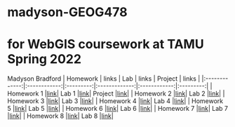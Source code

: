 # madyson-GEOG478
# for WebGIS coursework at TAMU Spring 2022

Madyson Bradford
| Homework  | links  | Lab | links | Project | links |
|:-------------:|:------------:|:---------:|:-------------:|:------------:|:---------:|
| Homework 1 |[link](https://github.com/MadysonBradford/madyson-GEOG478/tree/main/Homework/Week01)| Lab 1 |[link](https://github.com/MadysonBradford/madyson-GEOG478/tree/main/Lab/Week01)| Project |[link](Project)|
| Homework 2 |[link](https://github.com/MadysonBradford/madyson-GEOG478/tree/main/Homework/Week02)| Lab 2 |[link](https://github.com/MadysonBradford/madyson-GEOG478/tree/main/Lab/Week02)|
| Homework 3 |[link](https://github.com/MadysonBradford/madyson-GEOG478/tree/main/Homework/Week03)| Lab 3 |[link](https://github.com/MadysonBradford/madyson-GEOG478/tree/main/Lab/Week03)|
| Homework 4 |[link](https://github.com/MadysonBradford/madyson-GEOG478/tree/main/Homework/Week04)| Lab 4 |[link](https://github.com/MadysonBradford/madyson-GEOG478/tree/main/Lab/Week04)|
| Homework 5 |[link](https://github.com/MadysonBradford/madyson-GEOG478/tree/main/Homework/Week05)| Lab 5 |[link](https://github.com/MadysonBradford/madyson-GEOG478/tree/main/Lab/Week05)|
| Homework 6 |[link](https://github.com/MadysonBradford/madyson-GEOG478/tree/main/Homework/Week06)| Lab 6 |[link](https://github.com/MadysonBradford/madyson-GEOG478/tree/main/Lab/Week06)|
| Homework 7 |[link](https://github.com/MadysonBradford/madyson-GEOG478/tree/main/Homework/Week07)| Lab 7 |[link](https://github.com/MadysonBradford/madyson-GEOG478/tree/main/Lab/Week07)|
| Homework 8 |[link](https://github.com/MadysonBradford/madyson-GEOG478/tree/main/Homework/Week08)| Lab 8 |[link](https://github.com/MadysonBradford/madyson-GEOG478/tree/main/Lab/Week08)|
